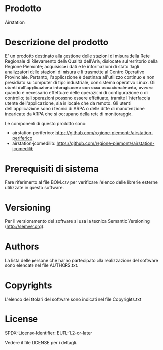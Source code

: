 # Prodotto
Airstation
# Descrizione del prodotto
E' un prodotto destinato alla gestione delle stazioni di misura della Rete Regionale di Rilevamento della Qualità dell'Aria, dislocate sul territorio della Regione Piemonte; acquisisce i dati e le informazioni di stato dagli analizzatori delle stazioni di misura e li trasmette al Centro Operativo Provinciale. Pertanto, l'applicazione è destinata all'utilizzo continuo e non presidiato su computer di tipo industriale, con sistema operativo Linux.
Gli utenti dell'applicazione interagiscono con essa occasionalmente, ovvero quando è necessario effettuare delle operazioni di configurazione o di controllo; tali operazioni possono essere effettuate, tramite l'interfaccia utente dell'applicazione, sia in locale che da remoto. Gli utenti dell'applicazione sono i tecnici di ARPA o delle ditte di manutenzione incaricate da ARPA  che si occupano della rete di monitoraggio.

Le componenti di questo prodotto sono:
* airstation-periferico: https://github.com/regione-piemonte/airstation-periferico
* airstation-jcomedilib: https://github.com/regione-piemonte/airstation-jcomedilib

# Prerequisiti di sistema 
Fare riferimento al file BOM.csv per verificare l'elenco delle librerie esterne utilizzate in questo software.

# Versioning
Per il versionamento del software si usa la tecnica Semantic Versioning (http://semver.org).

# Authors
La lista delle persone che hanno partecipato alla realizzazione del software sono  elencate nel file AUTHORS.txt.

# Copyrights
L'elenco dei titolari del software sono indicati nel file Copyrights.txt

# License 
SPDX-License-Identifier: EUPL-1.2-or-later

Vedere il file LICENSE per i dettagli.